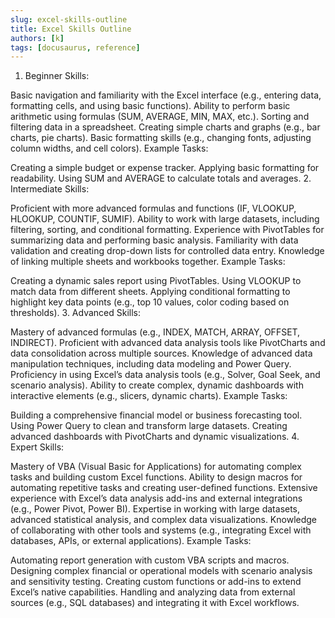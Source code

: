 ```yaml
---
slug: excel-skills-outline
title: Excel Skills Outline 
authors: [k]
tags: [docusaurus, reference]
---
```


1. Beginner
Skills:

Basic navigation and familiarity with the Excel interface (e.g., entering data, formatting cells, and using basic functions).
Ability to perform basic arithmetic using formulas (SUM, AVERAGE, MIN, MAX, etc.).
Sorting and filtering data in a spreadsheet.
Creating simple charts and graphs (e.g., bar charts, pie charts).
Basic formatting skills (e.g., changing fonts, adjusting column widths, and cell colors).
Example Tasks:

Creating a simple budget or expense tracker.
Applying basic formatting for readability.
Using SUM and AVERAGE to calculate totals and averages.
2. Intermediate
Skills:

Proficient with more advanced formulas and functions (IF, VLOOKUP, HLOOKUP, COUNTIF, SUMIF).
Ability to work with large datasets, including filtering, sorting, and conditional formatting.
Experience with PivotTables for summarizing data and performing basic analysis.
Familiarity with data validation and creating drop-down lists for controlled data entry.
Knowledge of linking multiple sheets and workbooks together.
Example Tasks:

Creating a dynamic sales report using PivotTables.
Using VLOOKUP to match data from different sheets.
Applying conditional formatting to highlight key data points (e.g., top 10 values, color coding based on thresholds).
3. Advanced
Skills:

Mastery of advanced formulas (e.g., INDEX, MATCH, ARRAY, OFFSET, INDIRECT).
Proficient with advanced data analysis tools like PivotCharts and data consolidation across multiple sources.
Knowledge of advanced data manipulation techniques, including data modeling and Power Query.
Proficiency in using Excel’s data analysis tools (e.g., Solver, Goal Seek, and scenario analysis).
Ability to create complex, dynamic dashboards with interactive elements (e.g., slicers, dynamic charts).
Example Tasks:

Building a comprehensive financial model or business forecasting tool.
Using Power Query to clean and transform large datasets.
Creating advanced dashboards with PivotCharts and dynamic visualizations.
4. Expert
Skills:

Mastery of VBA (Visual Basic for Applications) for automating complex tasks and building custom Excel functions.
Ability to design macros for automating repetitive tasks and creating user-defined functions.
Extensive experience with Excel’s data analysis add-ins and external integrations (e.g., Power Pivot, Power BI).
Expertise in working with large datasets, advanced statistical analysis, and complex data visualizations.
Knowledge of collaborating with other tools and systems (e.g., integrating Excel with databases, APIs, or external applications).
Example Tasks:

Automating report generation with custom VBA scripts and macros.
Designing complex financial or operational models with scenario analysis and sensitivity testing.
Creating custom functions or add-ins to extend Excel’s native capabilities.
Handling and analyzing data from external sources (e.g., SQL databases) and integrating it with Excel workflows.